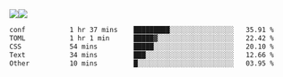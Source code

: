 <div style="display: flex; flex-direction: row;">
<img style="height: auto; width: auto;" class="img" src="https://raw.githubusercontent.com/blazepp/github-stats/master/generated/overview.svg#gh-dark-mode-only" />
<img style="height: auto; width: auto;" class="img" src="https://raw.githubusercontent.com/blazepp/github-stats/master/generated/languages.svg#gh-dark-mode-only" />
</div>

<div style="display: flex; flex-direction: row;">
<!--START_SECTION:waka-->

```txt
conf           1 hr 37 mins    █████████░░░░░░░░░░░░░░░░   35.91 %
TOML           1 hr 1 min      █████▓░░░░░░░░░░░░░░░░░░░   22.42 %
CSS            54 mins         █████░░░░░░░░░░░░░░░░░░░░   20.10 %
Text           34 mins         ███░░░░░░░░░░░░░░░░░░░░░░   12.66 %
Other          10 mins         █░░░░░░░░░░░░░░░░░░░░░░░░   03.95 %
```

<!--END_SECTION:waka-->
</div>
